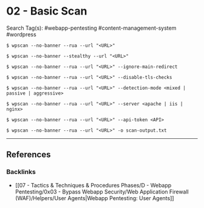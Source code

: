 # 02 - Basic Scan

Search Tag(s): #webapp-pentesting #content-management-system #wordpress

```
$ wpscan --no-banner --rua --url "<URL>"
```

```
$ wpscan --no-banner --stealthy --url "<URL>"
```

```
$ wpscan --no-banner --rua --url "<URL>" --ignore-main-redirect 
```

```
$ wpscan --no-banner --rua --url "<URL>" --disable-tls-checks
```

```
$ wpscan --no-banner --rua --url "<URL>" --detection-mode <mixed | passive | aggressive>
```

```
$ wpscan --no-banner --rua --url "<URL>" --server <apache | iis | nginx>
```

```
$ wpscan --no-banner --rua --url "<URL>" --api-token <API>
```

```
$ wpscan --no-banner --rua --url "<URL>" -o scan-output.txt
```

---
## References

### Backlinks

- [[07 - Tactics & Techniques & Procedures Phases/D - Webapp Pentesting/0x03 - Bypass Webapp Security/Web Application Firewall (WAF)/Helpers/User Agents|Webapp Pentesting: User Agents]]